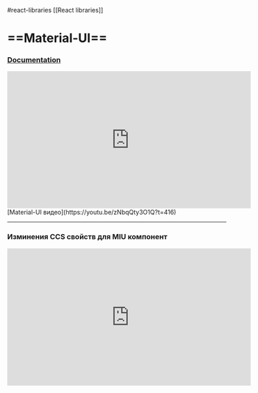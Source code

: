 #react-libraries  [[React libraries]]

# ==Material-UI==

### [Documentation](https://mui.com/)






<iframe width="560" height="315" src="https://www.youtube.com/embed/zNbqQty3O1Q?start=416" title="YouTube video player" frameborder="0" allow="accelerometer; autoplay; clipboard-write; encrypted-media; gyroscope; picture-in-picture" allowfullscreen></iframe>
[Material-UI видео](https://youtu.be/zNbqQty3O1Q?t=416)

_____________________________________

### Изминения CCS свойств для MIU компонент
<iframe width="560" height="315" src="https://www.youtube.com/embed/OK00k47RMPI" title="YouTube video player" frameborder="0" allow="accelerometer; autoplay; clipboard-write; encrypted-media; gyroscope; picture-in-picture" allowfullscreen></iframe>